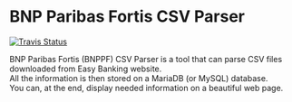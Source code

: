 BNP Paribas Fortis CSV Parser
=============================

[![Travis Status](https://travis-ci.org/jhon287/BNPPF.svg?branch=master)](https://travis-ci.org/jhon287/BNPPF)

BNP Paribas Fortis (BNPPF) CSV Parser is a tool that can parse CSV files downloaded from Easy Banking website.  
All the information is then stored on a MariaDB (or MySQL) database.  
You can, at the end, display needed information on a beautiful web page.
